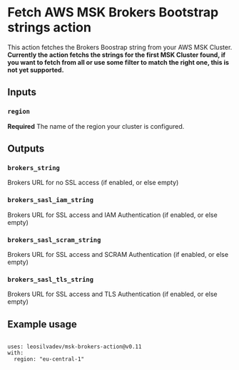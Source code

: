 # Fetch AWS MSK Brokers Bootstrap strings action

This action fetches the Brokers Boostrap string from your AWS MSK Cluster.
**Currently the action fetchs the strings for the first MSK Cluster found, if you want to fetch from all or use some filter to match the right one, this is not yet supported.**

## Inputs

### `region`

**Required** The name of the region your cluster is configured.

## Outputs

### `brokers_string`

Brokers URL for no SSL access (if enabled, or else empty)

### `brokers_sasl_iam_string`

Brokers URL for SSL access and IAM Authentication (if enabled, or else empty)

### `brokers_sasl_scram_string`

Brokers URL for SSL access and SCRAM Authentication (if enabled, or else empty)

### `brokers_sasl_tls_string`

Brokers URL for SSL access and TLS Authentication (if enabled, or else empty)

## Example usage

<code>
uses: leosilvadev/msk-brokers-action@v0.11
with:
  region: "eu-central-1"
</code>